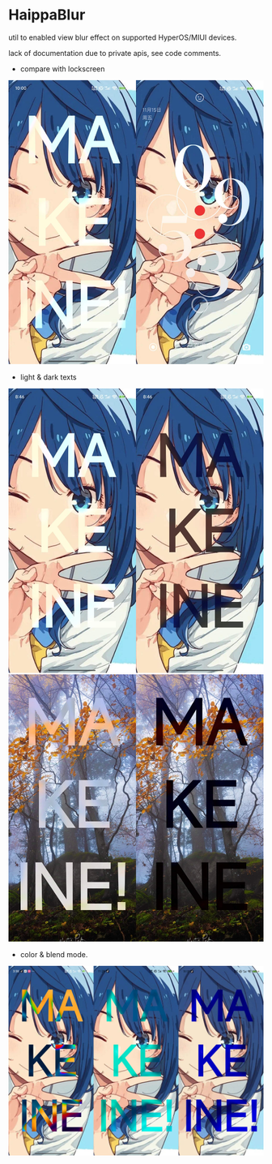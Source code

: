 # HaippaBlur
util to enabled view blur effect on supported HyperOS/MIUI devices.

lack of documentation due to private apis, see code comments.

- compare with lockscreen

![dark & light sample](https://github.com/AyakaAgo/HaippaBlur/blob/main/static/sample_lockscreen_comparasion.jpg?raw=true)

- light & dark texts

![dark & light sample](https://github.com/AyakaAgo/HaippaBlur/blob/main/static/sample_dark_light.jpg?raw=true)
![dark & light sample 2](https://github.com/AyakaAgo/HaippaBlur/blob/main/static/sample_dark_light_2.jpg?raw=true)

- color & blend mode.

![color sample](https://github.com/AyakaAgo/HaippaBlur/blob/main/static/sample_color.jpg?raw=true)